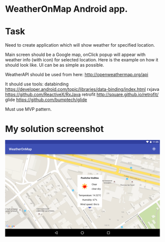 # WeatherOnMap Android app.

Task
==========
Need to create application which will show weather for specified location.

Main screen should be a Google map, onClick popup will appear with weather info (with icon) for selected location. Here is the example on how it should look like. 
UI can be as simple as possible.

WeatherAPI should be used from here: http://openweathermap.org/api

It should use tools:
databinding https://developer.android.com/topic/libraries/data-binding/index.html
rxjava https://github.com/ReactiveX/RxJava
retrofit http://square.github.io/retrofit/
glide https://github.com/bumptech/glide

Must use MVP pattern.


My solution screenshot
==========
<img src="./app/screenshot.png" width="640px">
